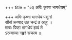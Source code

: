 +++
title = "०३ अविः कृष्णा भागधेयम्"

+++
अविः कृष्णा भागधेयं पशूनां  
सीसं क्रव्याद् उत चन्द्रं त आहुः ।  
माषाः पिष्टा भागधेयं हव्यं ते  
ऽरण्यान्या गह्वरं सचस्व ॥